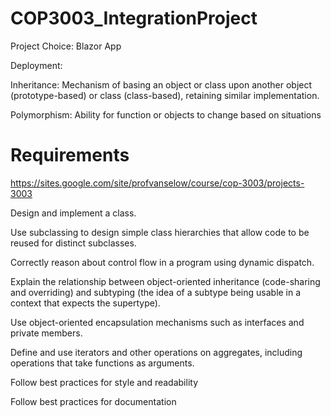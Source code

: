 # COP3003_IntegrationProject

Project Choice: Blazor App

Deployment: 

Inheritance: Mechanism of basing an object or class upon another object (prototype-based) or class (class-based), retaining similar implementation.

Polymorphism: Ability for function or objects to change based on situations

# Requirements
https://sites.google.com/site/profvanselow/course/cop-3003/projects-3003

Design and implement a class. 

Use subclassing to design simple class hierarchies that allow code to be reused for distinct subclasses.

Correctly reason about control flow in a program using dynamic dispatch. 

Explain the relationship between object-oriented inheritance (code-sharing and overriding) and subtyping (the idea of a subtype being usable in a context that expects the supertype).

Use object-oriented encapsulation mechanisms such as interfaces and private members.

Define and use iterators and other operations on aggregates, including operations that take functions as arguments. 

Follow best practices for style and readability

Follow best practices for documentation
